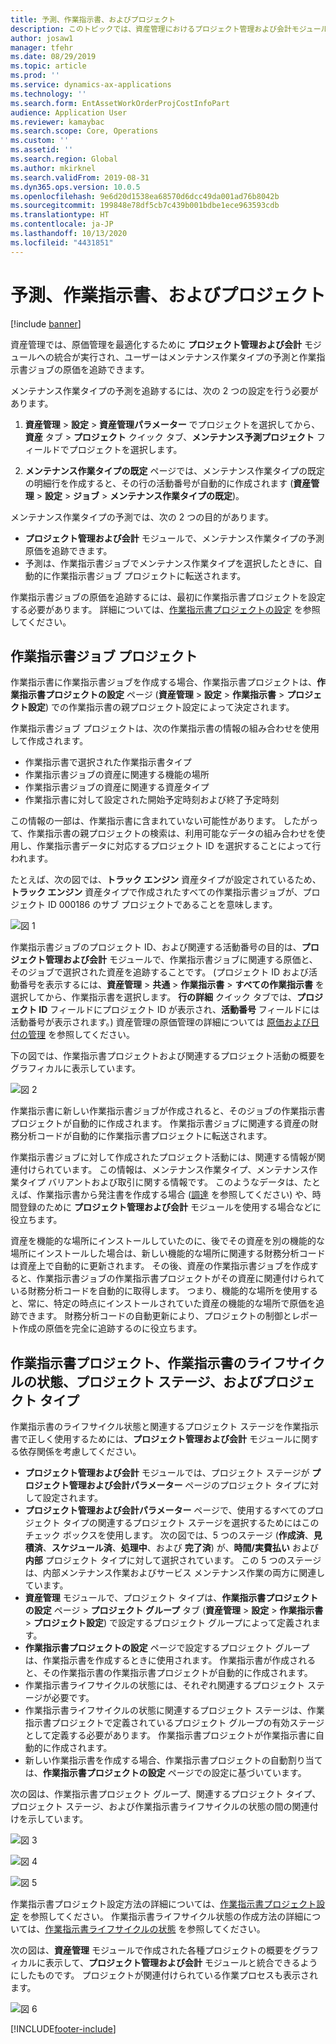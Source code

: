 ```yaml
---
title: 予測、作業指示書、およびプロジェクト
description: このトピックでは、資産管理におけるプロジェクト管理および会計モジュールの、予測および作業指示書との統合について説明します。
author: josaw1
manager: tfehr
ms.date: 08/29/2019
ms.topic: article
ms.prod: ''
ms.service: dynamics-ax-applications
ms.technology: ''
ms.search.form: EntAssetWorkOrderProjCostInfoPart
audience: Application User
ms.reviewer: kamaybac
ms.search.scope: Core, Operations
ms.custom: ''
ms.assetid: ''
ms.search.region: Global
ms.author: mkirknel
ms.search.validFrom: 2019-08-31
ms.dyn365.ops.version: 10.0.5
ms.openlocfilehash: 9e6d20d1538ea68570d6dcc49da001ad76b8042b
ms.sourcegitcommit: 199848e78df5cb7c439b001bdbe1ece963593cdb
ms.translationtype: HT
ms.contentlocale: ja-JP
ms.lasthandoff: 10/13/2020
ms.locfileid: "4431851"
---
```

# <a name="forecasts-work-orders-and-projects"></a>予測、作業指示書、およびプロジェクト

[!include [banner](../../includes/banner.md)]

 

資産管理では、原価管理を最適化するために **プロジェクト管理および会計** モジュールへの統合が実行され、ユーザーはメンテナンス作業タイプの予測と作業指示書ジョブの原価を追跡できます。

メンテナンス作業タイプの予測を追跡するには、次の 2 つの設定を行う必要があります。

1. **資産管理** > **設定** > **資産管理パラメーター** でプロジェクトを選択してから、**資産** タブ > **プロジェクト** クイック タブ、**メンテナンス予測プロジェクト** フィールドでプロジェクトを選択します。

2. **メンテナンス作業タイプの既定** ページでは、メンテナンス作業タイプの既定の明細行を作成すると、その行の活動番号が自動的に作成されます (**資産管理** > **設定** > **ジョブ** > **メンテナンス作業タイプの既定**)。

メンテナンス作業タイプの予測では、次の 2 つの目的があります。 

- **プロジェクト管理および会計** モジュールで、メンテナンス作業タイプの予測原価を追跡できます。 
- 予測は、作業指示書ジョブでメンテナンス作業タイプを選択したときに、自動的に作業指示書ジョブ プロジェクトに転送されます。

作業指示書ジョブの原価を追跡するには、最初に作業指示書プロジェクトを設定する必要があります。 詳細については、[作業指示書プロジェクトの設定](../setup-for-work-orders/work-order-project-setup.md) を参照してください。

## <a name="work-order-job-projects"></a>作業指示書ジョブ プロジェクト

作業指示書に作業指示書ジョブを作成する場合、作業指示書プロジェクトは、**作業指示書プロジェクトの設定** ページ (**資産管理** > **設定** > **作業指示書** > **プロジェクト設定**) での作業指示書の親プロジェクト設定によって決定されます。

作業指示書ジョブ プロジェクトは、次の作業指示書の情報の組み合わせを使用して作成されます。

- 作業指示書で選択された作業指示書タイプ 
- 作業指示書ジョブの資産に関連する機能の場所
- 作業指示書ジョブの資産に関連する資産タイプ  
- 作業指示書に対して設定された開始予定時刻および終了予定時刻  

この情報の一部は、作業指示書に含まれていない可能性があります。 したがって、作業指示書の親プロジェクトの検索は、利用可能なデータの組み合わせを使用し、作業指示書データに対応するプロジェクト ID を選択することによって行われます。

たとえば、次の図では、**トラック エンジン** 資産タイプが設定されているため、**トラック エンジン** 資産タイプで作成されたすべての作業指示書ジョブが、プロジェクト ID 000186 のサブ プロジェクトであることを意味します。

![図 1](media/01-integration-to-pma.png)

作業指示書ジョブのプロジェクト ID、および関連する活動番号の目的は、**プロジェクト管理および会計** モジュールで、作業指示書ジョブに関連する原価と、そのジョブで選択された資産を追跡することです。 (プロジェクト ID および活動番号を表示するには、**資産管理** > **共通** > **作業指示書** > **すべての作業指示書** を選択してから、作業指示書を選択します。 **行の詳細** クイック タブでは、**プロジェクト ID** フィールドにプロジェクト ID が表示され、**活動番号** フィールドには活動番号が表示されます。) 資産管理の原価管理の詳細については [原価および日付の管理](../controlling-and-reporting/cost-and-date-control.md) を参照してください。

下の図では、作業指示書プロジェクトおよび関連するプロジェクト活動の概要をグラフィカルに表示しています。

![図 2](media/02-integration-to-pma.png)

作業指示書に新しい作業指示書ジョブが作成されると、そのジョブの作業指示書プロジェクトが自動的に作成されます。 作業指示書ジョブに関連する資産の財務分析コードが自動的に作業指示書プロジェクトに転送されます。

作業指示書ジョブに対して作成されたプロジェクト活動には、関連する情報が関連付けられています。 この情報は、メンテナンス作業タイプ、メンテナンス作業タイプ バリアントおよび取引に関する情報です。 このようなデータは、たとえば、作業指示書から発注書を作成する場合 ([調達](../work-orders/procurement.md) を参照してください) や、時間登録のために **プロジェクト管理および会計** モジュールを使用する場合などに役立ちます。

資産を機能的な場所にインストールしていたのに、後でその資産を別の機能的な場所にインストールした場合は、新しい機能的な場所に関連する財務分析コードは資産上で自動的に更新されます。 その後、資産の作業指示書ジョブを作成すると、作業指示書ジョブの作業指示書プロジェクトがその資産に関連付けられている財務分析コードを自動的に取得します。 つまり、機能的な場所を使用すると、常に、特定の時点にインストールされていた資産の機能的な場所で原価を追跡できます。 財務分析コードの自動更新により、プロジェクトの制御とレポート作成の原価を完全に追跡するのに役立ちます。

## <a name="work-order-projects-work-order-lifecycle-states-project-stages-and-project-types"></a>作業指示書プロジェクト、作業指示書のライフサイクルの状態、プロジェクト ステージ、およびプロジェクト タイプ

作業指示書のライフサイクル状態と関連するプロジェクト ステージを作業指示書で正しく使用するためには、**プロジェクト管理および会計** モジュールに関する依存関係を考慮してください。

- **プロジェクト管理および会計** モジュールでは、プロジェクト ステージが **プロジェクト管理および会計パラメーター** ページのプロジェクト タイプに対して設定されます。  
- **プロジェクト管理および会計パラメーター** ページで、使用するすべてのプロジェクト タイプの関連するプロジェクト ステージを選択するためにはこのチェック ボックスを使用します。 次の図では、5 つのステージ (**作成済**、**見積済**、**スケジュール済**、**処理中**、および **完了済**) が、**時間/実費払い** および **内部** プロジェクト タイプに対して選択されています。 この 5 つのステージは、内部メンテナンス作業およびサービス メンテナンス作業の両方に関連しています。
- **資産管理** モジュールで、プロジェクト タイプは、**作業指示書プロジェクトの設定** ページ > **プロジェクト グループ** タブ (**資産管理** > **設定** > **作業指示書** > **プロジェクト設定**) で設定するプロジェクト グループによって定義されます。  
- **作業指示書プロジェクトの設定** ページで設定するプロジェクト グループは、作業指示書を作成するときに使用されます。 作業指示書が作成されると、その作業指示書の作業指示書プロジェクトが自動的に作成されます。  
- 作業指示書ライフサイクルの状態には、それぞれ関連するプロジェクト ステージが必要です。  
- 作業指示書ライフサイクルの状態に関連するプロジェクト ステージは、作業指示書プロジェクトで定義されているプロジェクト グループの有効ステージとして定義する必要があります。 作業指示書プロジェクトが作業指示書に自動的に作成されます。
- 新しい作業指示書を作成する場合、作業指示書プロジェクトの自動割り当ては、**作業指示書プロジェクトの設定** ページでの設定に基づいています。  

次の図は、作業指示書プロジェクト グループ、関連するプロジェクト タイプ、プロジェクト ステージ、および作業指示書ライフサイクルの状態の間の関連付けを示しています。

![図 3](media/03-integration-to-pma.png)

![図 4](media/04-integration-to-pma.png)

![図 5](media/05-integration-to-pma.png)

作業指示書プロジェクト設定方法の詳細については、[作業指示書プロジェクト設定](../setup-for-work-orders/work-order-project-setup.md) を参照してください。 作業指示書ライフサイクル状態の作成方法の詳細については、[作業指示書ライフサイクルの状態](../setup-for-work-orders/work-order-lifecycle-states.md) を参照してください。

次の図は、**資産管理** モジュールで作成された各種プロジェクトの概要をグラフィカルに表示して、**プロジェクト管理および会計** モジュールと統合できるようにしたものです。 プロジェクトが関連付けられている作業プロセスも表示されます。

![図 6](media/06-integration-to-pma.png)



[!INCLUDE[footer-include](../../../includes/footer-banner.md)]